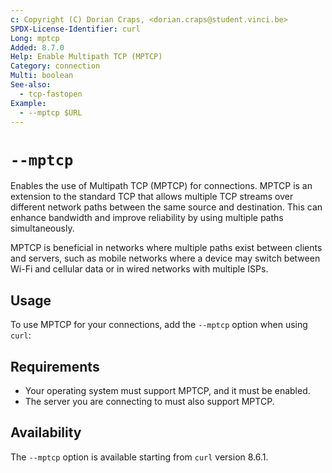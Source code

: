 ```yaml
---
c: Copyright (C) Dorian Craps, <dorian.craps@student.vinci.be>
SPDX-License-Identifier: curl
Long: mptcp
Added: 8.7.0
Help: Enable Multipath TCP (MPTCP)
Category: connection
Multi: boolean
See-also:
  - tcp-fastopen
Example:
  - --mptcp $URL
---
```


# `--mptcp`

Enables the use of Multipath TCP (MPTCP) for connections. MPTCP is an extension 
to the standard TCP that allows multiple TCP streams over different network 
paths between the same source and destination. This can enhance bandwidth and 
improve reliability by using multiple paths simultaneously.

MPTCP is beneficial in networks where multiple paths exist between clients and 
servers, such as mobile networks where a device may switch between Wi-Fi and 
cellular data or in wired networks with multiple ISPs.

## Usage

To use MPTCP for your connections, add the `--mptcp` option when using `curl`:

## Requirements

- Your operating system must support MPTCP, and it must be enabled.
- The server you are connecting to must also support MPTCP.

## Availability

The `--mptcp` option is available starting from `curl` version 8.6.1.
